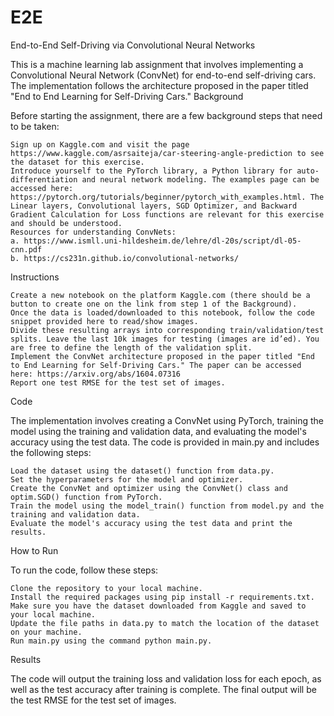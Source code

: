 # E2E
End-to-End Self-Driving via Convolutional Neural Networks

This is a machine learning lab assignment that involves implementing a Convolutional Neural Network (ConvNet) for end-to-end self-driving cars. The implementation follows the architecture proposed in the paper titled "End to End Learning for Self-Driving Cars."
Background

Before starting the assignment, there are a few background steps that need to be taken:

    Sign up on Kaggle.com and visit the page https://www.kaggle.com/asrsaiteja/car-steering-angle-prediction to see the dataset for this exercise.
    Introduce yourself to the PyTorch library, a Python library for auto-differentiation and neural network modeling. The examples page can be accessed here: https://pytorch.org/tutorials/beginner/pytorch_with_examples.html. The Linear layers, Convolutional layers, SGD Optimizer, and Backward Gradient Calculation for Loss functions are relevant for this exercise and should be understood.
    Resources for understanding ConvNets:
    a. https://www.ismll.uni-hildesheim.de/lehre/dl-20s/script/dl-05-cnn.pdf
    b. https://cs231n.github.io/convolutional-networks/

Instructions

    Create a new notebook on the platform Kaggle.com (there should be a button to create one on the link from step 1 of the Background).
    Once the data is loaded/downloaded to this notebook, follow the code snippet provided here to read/show images.
    Divide these resulting arrays into corresponding train/validation/test splits. Leave the last 10k images for testing (images are id’ed). You are free to define the length of the validation split.
    Implement the ConvNet architecture proposed in the paper titled "End to End Learning for Self-Driving Cars." The paper can be accessed here: https://arxiv.org/abs/1604.07316
    Report one test RMSE for the test set of images.

Code

The implementation involves creating a ConvNet using PyTorch, training the model using the training and validation data, and evaluating the model's accuracy using the test data. The code is provided in main.py and includes the following steps:

    Load the dataset using the dataset() function from data.py.
    Set the hyperparameters for the model and optimizer.
    Create the ConvNet and optimizer using the ConvNet() class and optim.SGD() function from PyTorch.
    Train the model using the model_train() function from model.py and the training and validation data.
    Evaluate the model's accuracy using the test data and print the results.

How to Run

To run the code, follow these steps:

    Clone the repository to your local machine.
    Install the required packages using pip install -r requirements.txt.
    Make sure you have the dataset downloaded from Kaggle and saved to your local machine.
    Update the file paths in data.py to match the location of the dataset on your machine.
    Run main.py using the command python main.py.

Results

The code will output the training loss and validation loss for each epoch, as well as the test accuracy after training is complete. The final output will be the test RMSE for the test set of images.
